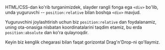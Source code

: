 HTML/CSS-dan ko'rib turganimizdek, slayder rangli fonga ega `<div>` bo'lib, unda yuguruvchi -- `position:relative` bilan boshqa `<div>` mavjud.

Yuguruvchini joylashtirish uchun biz `position:relative` dan foydalanamiz, uning ota-onasiga nisbatan koordinatalarini taqdim etamiz, bu erda `position:absolute` dan ko'ra qulayroqdir.

Keyin biz kenglik chegarasi bilan faqat gorizontal Drag'n'Drop-ni qo'llaymiz.
